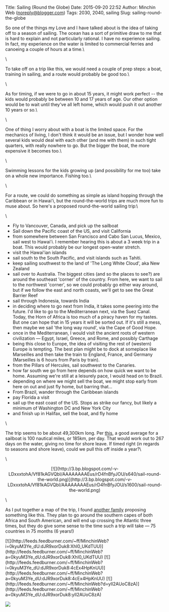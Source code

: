 Title: Sailing (Round the Globe)
Date: 2015-09-20 22:52
Author: Minchin Web (noreply@blogger.com)
Tags: 2030, 2040, sailing
Slug: sailing-round-the-globe

So one of the things my Love and I have talked about is the idea of
taking off to a season of sailing. The ocean has a sort of primitive
draw to me that is hard to explain and not particularly rational. I have
no experience sailing. In fact, my experience on the water is limited to
commercial ferries and canoeing a couple of hours at a time.\

\

To take off on a trip like this, we would need a couple of prep steps: a
boat, training in sailing, and a route would probably be good too.\

\

As for timing, if we were to go in about 15 years, it might work
perfect -- the kids would probably be between 10 and 17 years of age.
Our other option would be to wait until they've all left home, which
would push it out another 10 years or so.\

\

One of thing I worry about with a boat is the limited space. For the
mechanics of living, I don't think it would be an issue, but I wonder
how well several kids would deal with each other (and me with them) in
such tight quarters, with really nowhere to go. But the bigger the boat,
the more expensive it becomes too.\

\

Swimming lessons for the kids growing up (and possibility for me too)
take on a whole new importance. Fishing too.\

\

For a route, we could do something as simple as island hopping through
the Caribbean or in Hawai'i, but the round-the-world trips are much more
fun to muse about. So here's a proposed round-the-world sailing trip:\

\

-   Fly to Vancouver, Canada, and pick up the sailboat
-   Sail down the Pacific coast of the US, and visit California
-   from somewhere between San Francisco and Cabo San Lucus, Mexico,
    sail west to Hawai'i. I remember hearing this is about a 3 week trip
    in a boat. This would probably be our longest open-water stretch.
-   visit the Hawai'ian islands
-   sail south to the South Pacific, and visit islands such as Tahiti.
-   keep sailing southwest to the land of 'The Long White Cloud', aka
    New Zealand
-   sail over to Australia. The biggest cities (and so the places to
    see?) are around the southeast 'corner' of the country. From here,
    we want to sail to the northwest 'corner', so we could probably go
    either way around, but if we follow the east and north coasts, we'll
    get to see the Great Barrier Reef
-   sail through Indonesia, towards India
-   in deciding where to go next from India, it takes some peering into
    the future. I'd like to go to the Mediterranean next, via the Suez
    Canal. Today, the Horn of Africa is too much of a piracy haven for
    my tastes. But one can hope that in 15 years it will be sorted out.
    If it's still a mess, then maybe we sail 'the long way round', via
    the Cape of Good Hope.
-   once in the Mediterranean, I would visit the ancient roots of
    western civilization — Egypt, Israel, Greece, and Rome, and possibly
    Carthage
-   being this close to Europe, the idea of visiting the rest of
    (western) Europe is tempting. The best plan might be to dock at
    someplace like Marseilles and then take the train to England,
    France, and Germany (Marseilles is 6 hours from Paris by train).
-   from the Pillars of Hercules, sail southwest to the Canaries.
-   how far south we go from here depends on how quick we want to be
    home. Assuming we're still at a leisurely pace, I would head on to
    Brazil.
-   depending on where we might sell the boat, we might stop early from
    here on out and just fly home, but barring that...
-   From Brazil, wander through the Caribbean islands
-   pay Florida a visit
-   sail up the east coast of the US. Stops as strike our fancy, but
    likely a minimum of Washington DC and New York City
-   and finish up in Halifax, sell the boat, and fly home

</p>
\

The trip seems to be about 49,300km long. Per
[this](http://travel.stackexchange.com/questions/11518/how-fast-can-one-expect-to-travel-in-an-ocean-going-sailboat),
a good average for a sailboat is 100 nautical miles, or 185km, per day.
That would work out to 267 days on the water, giving no time for shore
leave. If timed right (in regards to seasons and shore leave), could we
pull this off inside a year?\

\

<div class="separator" style="clear: both; text-align: center;">

</p>
<p>
[![](http://3.bp.blogspot.com/-v-LDxxxtohA/Vf81kAGVQbI/AAAAAAAAEus/rD4fnBfyJOU/s640/sail-round-the-world.png)](http://3.bp.blogspot.com/-v-LDxxxtohA/Vf81kAGVQbI/AAAAAAAAEus/rD4fnBfyJOU/s1600/sail-round-the-world.png)

</div>

<!-- Map on Tripline -->

</p>
\

As I put together a map of the trip, I found [another
family](http://www.sailforgood.org/) proposing something like this. They
plan to go around the southern capes of both Africa and South American,
and will end up crossing the Atlantic three times, but they do give some
sense to the time such a trip will take — 75 countries in 75 months (6
years!)

<div class="feedflare">

</p>
[![](http://feeds.feedburner.com/~ff/MinchinWeb?i=0kyuM3Ye_dU:dJR9xorDuk8:XhI0_UKdTUU)](http://feeds.feedburner.com/~ff/MinchinWeb?a=0kyuM3Ye_dU:dJR9xorDuk8:XhI0_UKdTUU)
[![](http://feeds.feedburner.com/~ff/MinchinWeb?i=0kyuM3Ye_dU:dJR9xorDuk8:4cEx4HpKnUU)](http://feeds.feedburner.com/~ff/MinchinWeb?a=0kyuM3Ye_dU:dJR9xorDuk8:4cEx4HpKnUU)
[![](http://feeds.feedburner.com/~ff/MinchinWeb?d=yIl2AUoC8zA)](http://feeds.feedburner.com/~ff/MinchinWeb?a=0kyuM3Ye_dU:dJR9xorDuk8:yIl2AUoC8zA)

<p>

</div>

![](http://feeds.feedburner.com/~r/MinchinWeb/~4/0kyuM3Ye_dU)

</p>

